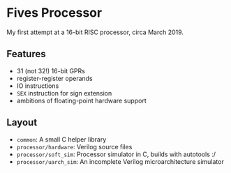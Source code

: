 # Fives Processor
My first attempt at a 16-bit RISC processor, circa March 2019.

## Features
 - 31 (not 32!) 16-bit GPRs
 - register-register operands
 - IO instructions
 - `SEX` instruction for sign extension
 - ambitions of floating-point hardware support

## Layout
 - `common`: A small C helper library
 - `processor/hardware`: Verilog source files
 - `processor/soft_sim`: Processor simulator in C, builds with autotools :/
 - `processor/uarch_sim`: An incomplete Verilog microarchitecture simulator

